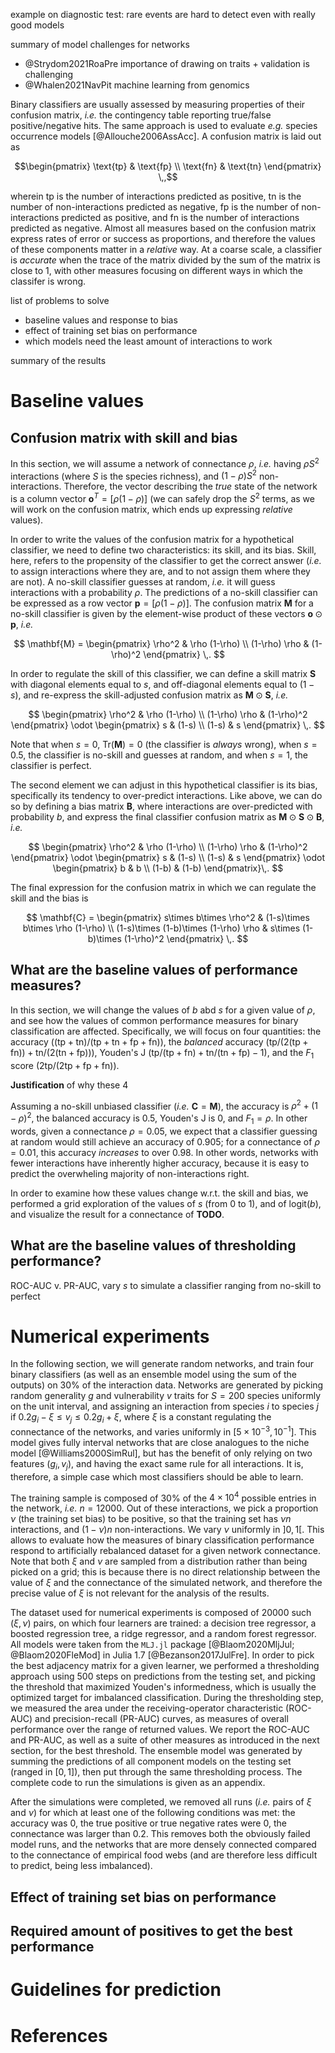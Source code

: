 example on diagnostic test: rare events are hard to detect even with really good models

summary of model challenges for networks
- @Strydom2021RoaPre importance of drawing on traits + validation is challenging
- @Whalen2021NavPit machine learning from genomics

Binary classifiers are usually assessed by measuring properties of their
confusion matrix, *i.e.* the contingency table reporting true/false
positive/negative hits. The same approach is used to evaluate *e.g.* species
occurrence models [@Allouche2006AssAcc]. A confusion matrix is laid out as

$$\begin{pmatrix}
    \text{tp} & \text{fp} \\
    \text{fn} & \text{tn}
\end{pmatrix} \,,$$

wherein $\text{tp}$ is the number of interactions predicted as positive,
$\text{tn}$ is the number of non-interactions predicted as negative, $\text{fp}$
is the number of non-interactions predicted as positive, and $\text{fn}$ is the
number of interactions predicted as negative. Almost all measures based on the
confusion matrix express rates of error or success as proportions, and therefore
the values of these components matter in a *relative* way. At a coarse scale, a
classifier is *accurate* when the trace of the matrix divided by the sum of the
matrix is close to 1, with other measures focusing on different ways in which
the classifer is wrong.

list of problems to solve
- baseline values and response to bias
- effect of training set bias on performance
- which models need the least amount of interactions to work

summary of the results

# Baseline values 

## Confusion matrix with skill and bias

In this section, we will assume a network of connectance $\rho$, *i.e.* having
$\rho S^2$ interactions (where $S$ is the species richness), and $(1-\rho) S^2$
non-interactions. Therefore, the vector describing the *true* state of the
network is a column vector $\mathbf{o}^T = [\rho (1-\rho)]$ (we can safely drop
the $S^2$ terms, as we will work on the confusion matrix, which ends up
expressing *relative* values).

In order to write the values of the confusion matrix for a hypothetical
classifier, we need to define two characteristics: its skill, and its bias.
Skill, here, refers to the propensity of the classifier to get the correct
answer (*i.e.* to assign interactions where they are, and to not assign them
where they are not). A no-skill classifier guesses at random, *i.e.* it will
guess interactions with a probability $\rho$. The predictions of a no-skill
classifier can be expressed as a row vector $\mathbf{p} = [\rho (1-\rho)]$. The
confusion matrix $\mathbf{M}$ for a no-skill classifier is given by the
element-wise product of these vectors $\mathbf{o} \odot \mathbf{p}$, *i.e.*

$$
\mathbf{M} = \begin{pmatrix}
    \rho^2 & \rho (1-\rho) \\
    (1-\rho) \rho & (1-\rho)^2
\end{pmatrix} \,.
$$

In order to regulate the skill of this classifier, we can define a skill matrix
$\mathbf{S}$ with diagonal elements equal to $s$, and off-diagonal elements
equal to $(1-s)$, and re-express the skill-adjusted confusion matrix as
$\mathbf{M} \odot \mathbf{S}$, *i.e.*

$$
\begin{pmatrix}
    \rho^2 & \rho (1-\rho) \\
    (1-\rho) \rho & (1-\rho)^2
\end{pmatrix} \odot \begin{pmatrix}
    s & (1-s) \\
    (1-s) & s
\end{pmatrix} \,.
$$

Note that when $s=0$, $\text{Tr}(\mathbf{M}) = 0$ (the classifier is *always*
wrong), when $s=0.5$, the classifier is no-skill and guesses at random, and when
$s=1$, the classifier is perfect.

The second element we can adjust in this hypothetical classifier is its bias,
specifically its tendency to over-predict interactions. Like above, we can do so
by defining a bias matrix $\mathbf{B}$, where interactions are over-predicted
with probability $b$, and express the final classifier confusion matrix as
$\mathbf{M}\odot \mathbf{S}\odot \mathbf{B}$, *i.e.*

$$
\begin{pmatrix}
    \rho^2 & \rho (1-\rho) \\
    (1-\rho) \rho & (1-\rho)^2
\end{pmatrix} \odot \begin{pmatrix}
    s & (1-s) \\
    (1-s) & s
\end{pmatrix} \odot \begin{pmatrix}
    b & b \\
    (1-b) & (1-b)
\end{pmatrix}\,.
$$

The final expression for the confusion matrix in which we can regulate the skill
and the bias is

$$
\mathbf{C} = \begin{pmatrix}
    s\times b\times \rho^2 & (1-s)\times b\times \rho (1-\rho) \\
    (1-s)\times (1-b)\times (1-\rho) \rho & s\times (1-b)\times (1-\rho)^2
\end{pmatrix} \,.
$$

## What are the baseline values of performance measures?

In this section, we will change the values of $b$ abd $s$ for a given value of
$\rho$, and see how the values of common performance measures for binary
classification are affected. Specifically, we will focus on four quantities: the
accuracy ($(\text{tp}+\text{tn})/(\text{tp}+\text{tn}+\text{fp}+\text{fn})$),
the *balanced* accuracy
($\text{tp}/(2(\text{tp}+\text{fn}))+\text{tn}/(2(\text{tn}+\text{fp}))$),
Youden's J
($\text{tp}/(\text{tp}+\text{fn})+\text{tn}/(\text{tn}+\text{fp})-1$), and the
$F_1$ score ($2\text{tp}/(2\text{tp}+\text{fp}+\text{fn})$).

**Justification** of why these 4

Assuming a no-skill unbiased classifier (*i.e.* $\mathbf{C}=\mathbf{M}$), the
accuracy is $\rho^2 + (1-\rho)^2$, the balanced accuracy is $0.5$, Youden's J is
$0$, and $F_1=\rho$. In other words, given a connectance $\rho = 0.05$, we
expect that a classifier guessing at random would still achieve an accuracy of
$0.905$; for a connectance of $\rho = 0.01$, this accuracy *increases* to over
$0.98$. In other words, networks with fewer interactions have inherently higher
accuracy, because it is easy to predict the overwheling majority of
non-interactions right.

In order to examine how these values change w.r.t. the skill and bias, we
performed a grid exploration of the values of $s$ (from 0 to 1), and of
$\text{logit}(b)$, and visualize the result for a connectance of **TODO**.

## What are the baseline values of thresholding performance?

ROC-AUC v. PR-AUC, vary $s$ to simulate a classifier ranging from no-skill to
perfect

# Numerical experiments

In the following section, we will generate random networks, and train four
binary classifiers (as well as an ensemble model using the sum of the outputs)
on 30% of the interaction data. Networks are generated by picking random
generality $g$ and vulnerability $v$ traits for $S = 200$ species uniformly on
the unit interval, and assigning an interaction from species $i$ to species $j$
if $0.2g_i-\xi \le v_j \le 0.2g_i+\xi$, where $\xi$ is a constant regulating the
connectance of the networks, and varies uniformly in $[5\times 10^{-3},
10^{-1}]$. This model gives fully interval networks that are close analogues to
the niche model [@Williams2000SimRul], but has the benefit of only relying on
two features ($g_i, v_j$), and having the exact same rule for all interactions.
It is, therefore, a simple case which most classifiers should be able to learn.

The training sample is composed of 30% of the $4\times 10^4$ possible entries in
the network, *i.e.* $n=12000$. Out of these interactions, we pick a proportion
$\nu$ (the training set bias) to be positive, so that the training set has $\nu
n$ interactions, and $(1-\nu) n$ non-interactions. We vary $\nu$ uniformly in
$]0,1[$. This allows to evaluate how the measures of binary classification
performance respond to artificially rebalanced dataset for a given network
connectance. Note that both $\xi$ and $\nu$ are sampled from a distribution
rather than being picked on a grid; this is because there is no direct
relationship between the value of $\xi$ and the connectance of the simulated
network, and therefore the precise value of $\xi$ is not relevant for the
analysis of the results.

The dataset used for numerical experiments is composed of 20000 such $(\xi,
\nu)$ pairs, on which four learners are trained: a decision tree regressor, a
boosted regression tree, a ridge regressor, and a random forest regressor. All
models were taken from the `MLJ.jl` package [@Blaom2020MljJul; @Blaom2020FleMod]
in Julia 1.7 [@Bezanson2017JulFre]. In order to pick the best adjacency matrix
for a given learner, we performed a thresholding approach using 500 steps on
predictions from the testing set, and picking the threshold that maximized
Youden's informedness, which is usually the optimized target for imbalanced
classification. During the thresholding step, we measured the area under the
receiving-operator characteristic (ROC-AUC) and precision-recall (PR-AUC)
curves, as measures of overall performance over the range of returned values. We
report the ROC-AUC and PR-AUC, as well as a suite of other measures as
introduced in the next section, for the best threshold. The ensemble model was
generated by summing the predictions of all component models on the testing  set
(ranged in $[0,1]$), then put through the same thresholding process. The
complete code to run the simulations is given as an appendix.

After the simulations were completed, we removed all runs (*i.e.* pairs of $\xi$
and $\nu$) for which at least one of the following conditions was met: the
accuracy was 0, the true positive or true negative rates were 0, the connectance
was larger than 0.2. This removes both the obviously failed model runs, and the
networks that are more densely connected compared to the connectance of
empirical food webs (and are therefore less difficult to predict, being less
imbalanced).

## Effect of training set bias on performance

## Required amount of positives to get the best performance

# Guidelines for prediction

# References